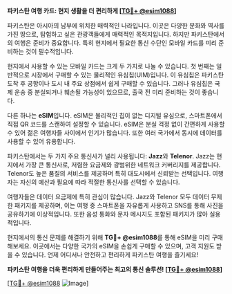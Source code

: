 **파키스탄 여행 카드: 현지 생활을 더 편리하게 [[TG💪+ @esim1088](https://t.me/s/esim1088)]**

파키스탄은 아시아의 남부에 위치한 매력적인 나라입니다. 이곳은 다양한 문화와 역사를 가진 땅으로, 탐험하고 싶은 관광객들에게 매력적인 목적지입니다. 하지만 파키스탄에서의 여행은 준비가 중요합니다. 특히 현지에서 필요한 통신 수단인 모바일 카드를 미리 준비하는 것이 필수적입니다.

현지에서 사용할 수 있는 모바일 카드는 크게 두 가지로 나눌 수 있습니다. 첫 번째는 일반적으로 시장에서 구매할 수 있는 물리적인 유심칩(UIM)입니다. 이 유심칩은 파키스탄 도착 후 공항이나 도시 내 주요 상점에서 쉽게 구매할 수 있습니다. 그러나 유심칩은 국제 운송 중 분실되거나 훼손될 가능성이 있으므로, 출국 전 미리 준비하는 것이 좋습니다.

다른 하나는 **eSIM**입니다. eSIM은 물리적인 칩이 없는 디지털 유심으로, 스마트폰에서 직접 QR 코드를 스캔하여 설정할 수 있습니다. eSIM은 분실 걱정 없이 간편하게 사용할 수 있어 젊은 여행자들 사이에서 인기가 많습니다. 또한 여러 국가에서 동시에 데이터를 사용할 수 있어 유용합니다.

파키스탄에서는 두 가지 주요 통신사가 널리 사용됩니다: **Jazz**와 **Telenor**. Jazz는 현지에서 가장 큰 통신사로, 저렴한 요금제와 광범위한 네트워크 커버리지를 제공합니다. Telenor도 높은 품질의 서비스를 제공하며 특히 대도시에서 신뢰받는 선택입니다. 여행자는 자신의 예산과 필요에 따라 적절한 통신사를 선택할 수 있습니다.

여행자들은 데이터 요금제에 특히 관심이 많습니다. Jazz와 Telenor 모두 데이터 무제한 패키지를 제공하며, 이는 여행 중 스마트폰을 자유롭게 사용하고 SNS를 통해 사진을 공유하기에 이상적입니다. 또한 음성 통화와 문자 메시지도 포함된 패키지가 많아 실용적입니다.

현지에서의 통신 문제를 해결하기 위해 **TG💪+ @esim1088**를 통해 eSIM을 미리 구매해보세요. 이곳에서는 다양한 국가의 eSIM을 손쉽게 구매할 수 있으며, 고객 지원도 받을 수 있습니다. 언제 어디서나 안전하고 편리하게 파키스탄 여행을 즐기세요!

**파키스탄 여행을 더욱 편리하게 만들어주는 최고의 통신 솔루션! [[TG💪+ @esim1088](https://t.me/s/esim1088)]**

[[TG💪+ @esim1088](https://t.me/s/esim1088) ![Image](https://i.postimg.cc/Y0z9fWf4/image.png)]